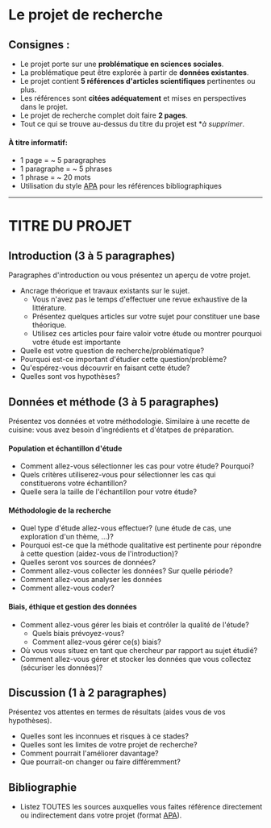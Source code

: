 # Le projet de recherche

## Consignes :
- Le projet porte sur une **problématique en sciences sociales**.
- La problématique peut être explorée à partir de **données existantes**.
- Le projet contient **5 références d'articles scientifiques** pertinentes ou plus.
- Les références sont **citées adéquatement** et mises en perspectives dans le projet.
- Le projet de recherche complet doit faire **2 pages**.
- Tout ce qui se trouve au-dessus du titre du projet est **à supprimer*.

#### À titre informatif:
- 1 page = ~ 5 paragraphes
- 1 paragraphe = ~ 5 phrases
- 1 phrase = ~ 20 mots
- Utilisation du style [APA](https://www.mendeley.com/guides/apa-citation-guide) pour les références bibliographiques

---

# TITRE DU PROJET

## Introduction (3 à 5 paragraphes)

Paragraphes d'introduction ou vous présentez un aperçu de votre projet.

- Ancrage théorique et travaux existants sur le sujet.
    - Vous n'avez pas le temps d'effectuer une revue exhaustive de la littérature.
    - Présentez quelques articles sur votre sujet pour constituer une base théorique.
    - Utilisez ces articles pour faire valoir votre étude ou montrer pourquoi votre étude est importante
- Quelle est votre question de recherche/problématique?
- Pourquoi est-ce important d'étudier cette question/problème?
- Qu'espérez-vous découvrir en faisant cette étude?
- Quelles sont vos hypothèses?

## Données et méthode (3 à 5 paragraphes)

Présentez vos données et votre méthodologie. Similaire à une recette de cuisine: vous avez besoin d'ingrédients et d'étatpes de préparation.

#### Population et échantillon d'étude

- Comment allez-vous sélectionner les cas pour votre étude? Pourquoi?
- Quels critères utiliserez-vous pour sélectionner les cas qui constituerons votre échantillon?
- Quelle sera la taille de l'échantillon pour votre étude?

#### Méthodologie de la recherche

- Quel type d'étude allez-vous effectuer? (une étude de cas, une exploration d'un thème, ...)?
- Pourquoi est-ce que la méthode qualitative est pertinente pour répondre à cette question (aidez-vous de l'introduction)?
- Quelles seront vos sources de données?
- Comment allez-vous collecter les données? Sur quelle période?
- Comment allez-vous analyser les données
- Comment allez-vous coder?

#### Biais, éthique et gestion des données

- Comment allez-vous gérer les biais et contrôler la qualité de l'étude?
    - Quels biais prévoyez-vous?
    - Comment allez-vous gérer ce(s) biais?
- Où vous vous situez en tant que chercheur par rapport au sujet étudié?
- Comment allez-vous gérer et stocker les données que vous collectez (sécuriser les données)?

## Discussion (1 à 2 paragraphes)

Présentez vos attentes en termes de résultats (aides vous de vos hypothèses).

- Quelles sont les inconnues et risques à ce stades?
- Quelles sont les limites de votre projet de recherche?
- Comment pourrait l'améliorer davantage?
- Que pourrait-on changer ou faire différemment?

## Bibliographie
- Listez TOUTES les sources auxquelles vous faites référence directement ou indirectement dans votre projet (format [APA](https://www.mendeley.com/guides/apa-citation-guide)).

